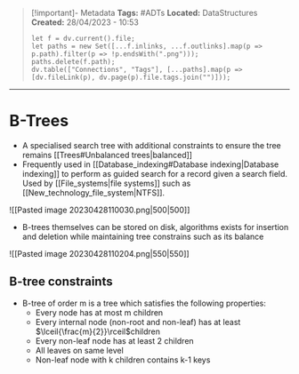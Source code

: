 > [!important]- Metadata
> **Tags:** #ADTs 
> **Located:** DataStructures
> **Created:** 28/04/2023 - 10:53
> ```dataviewjs
> let f = dv.current().file;
> let paths = new Set([...f.inlinks, ...f.outlinks].map(p => p.path).filter(p => !p.endsWith(".png")));
> paths.delete(f.path);
> dv.table(["Connections", "Tags"], [...paths].map(p => [dv.fileLink(p), dv.page(p).file.tags.join("")]));
> ```

___
# B-Trees
- A specialised search tree with additional constraints to ensure the tree remains [[Trees#Unbalanced trees|balanced]]
- Frequently used in [[Database_indexing#Database indexing|Database indexing]] to perform as guided search for a record given a search field.  Used by [[File_systems|file systems]] such as [[New_technology_file_system|NTFS]]. 

![[Pasted image 20230428110030.png|500|500]]

- B-trees themselves can be stored on disk, algorithms exists for insertion and deletion while maintaining tree constrains such as its balance

![[Pasted image 20230428110204.png|550|550]]

## B-tree constraints 
- B-tree of order m is a tree which satisfies the following properties:
    - Every node has at most m children
    - Every internal node (non-root and non-leaf) has at least $\lceil{\frac{m}{2}}\rceil$children 
    - Every non-leaf node has at least 2 children 
    - All leaves on same level
    - Non-leaf node with k children contains k-1 keys